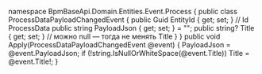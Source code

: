 namespace BpmBaseApi.Domain.Entities.Event.Process
{
    public class ProcessDataPayloadChangedEvent
    {
        public Guid EntityId { get; set; }        // Id ProcessData
        public string PayloadJson { get; set; } = "";
        public string? Title { get; set; }        // можно null — тогда не менять Title
    }
}
public void Apply(ProcessDataPayloadChangedEvent @event)
    {
        PayloadJson = @event.PayloadJson;
        if (!string.IsNullOrWhiteSpace(@event.Title))
            Title = @event.Title!;
    }
